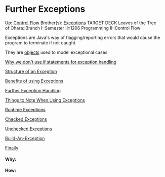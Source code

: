 # Further Exceptions

Up: [Control Flow](control_flow)
Brother(s): [Exceptions](exceptions)
TARGET DECK
Leaves of the Tree of Ohara::Branch I::Semester II::1206 Programming II::Control Flow

Exceptions are Java's way of flagging/reporting errors that would cause the program to terminate if not caught.

They are [objects](objects) used to model exceptional cases.

[Why we don't use if statements for exception handling](why_we_don't_use_if_statements_for_exception_handling)

[Structure of an Exception](structure_of_an_exception)

[Benefits of using Exceptions](benefits_of_using_exceptions)

[Further Exception Handling](further_exception_handling)

[Things to Note When Using Exceptions](things_to_note_when_using_exceptions)

[Runtime Exceptions](runtime_exceptions)

[Checked Exceptions](checked_exceptions)

[Unchecked Exceptions](unchecked_exceptions)

[Build-An-Exception](build-an-exception)

[Finally](finally)





















#### Why:
#### How:









